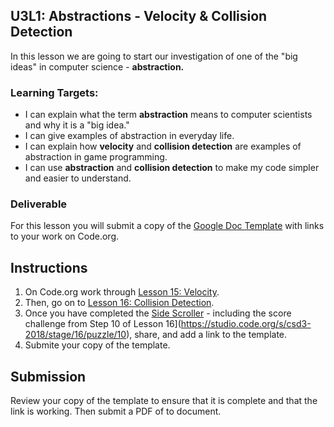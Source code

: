 
[//]: # (<p><iframe src="https://douglasurner.github.io/GDP1/units/3/U3L01-abstractions/" width="100%" height="666px"></iframe></p>)

## U3L1: Abstractions - Velocity & Collision Detection

In this lesson we are going to start our investigation of one of the "big ideas" in computer science - **abstraction.**

### Learning Targets:

* I can explain what the term **abstraction** means to computer scientists and why it is a "big idea."
* I can give examples of abstraction in everyday life.
* I can explain how **velocity** and **collision detection** are examples of abstraction in game programming.
* I can use **abstraction** and **collision detection** to make my code simpler and easier to understand.

### Deliverable

For this lesson you will submit a copy of the [Google Doc Template](https://docs.google.com/document/d/1gVR-eagLCPBAyVarJJRZTLyHFCMPr59zQ4gQ2l_RFQ8/edit?usp=sharing) with links to your work on Code.org.

## Instructions

1. On Code.org work through [Lesson 15: Velocity](https://studio.code.org/s/csd3-2018/stage/15/puzzle/1).
1. Then, go on to [Lesson 16: Collision Detection](https://studio.code.org/s/csd3-2018/stage/16/puzzle/1).
1. Once you have completed the [Side Scroller](https://studio.code.org/s/csd3-2018/stage/15/puzzle/11) - including the score challenge from Step 10 of Lesson 16](https://studio.code.org/s/csd3-2018/stage/16/puzzle/10), share, and add a link to the template.
1. Submite your copy of the template.

## Submission

Review your copy of the template to ensure that it is complete and that the link is working. Then submit a PDF of to document.
